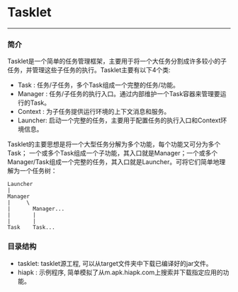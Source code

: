# Tasklet
------
### 简介

Tasklet是一个简单的任务管理框架，主要用于将一个大任务分割成许多较小的子任务，并管理这些子任务的执行。Tasklet主要有以下4个类:

* Task    : 任务/子任务，多个Task组成一个完整的任务/功能。
* Manager : 任务/子任务的执行入口。通过内部维护一个Task容器来管理要运行的Task。
* Context : 为子任务提供运行环境的上下文消息和服务。
* Launcher: 启动一个完整的任务，主要用于配置任务的执行入口和Context环境信息。

Tasklet的主要思想是将一个大型任务分解为多个功能，每个功能又可分为多个Task； 一个或多个Task组成一个子功能，其入口就是Manager；一个或多个Manager/Task组成一个完整的任务，其入口就是Launcher。可将它们简单地理解为一个任务树：

    Launcher
    |
    Manager
    |     \
    |       Manager...
    |       |
    |       |
    Task    Task...   

### 目录结构

* tasklet: tasklet源工程, 可以从target文件夹中下载已编译好的jar文件。
* hiapk  : 示例程序, 简单模拟了从m.apk.hiapk.com上搜索并下载指定应用的功能。

